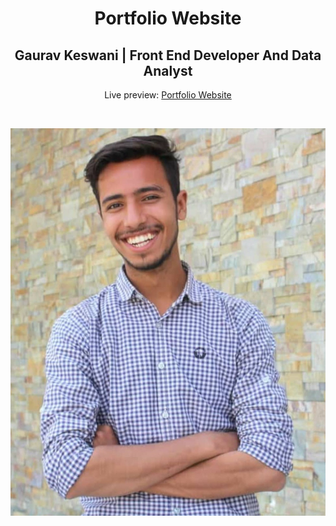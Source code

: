 <h1 align="center">Portfolio Website</h1>
<h2 align="center">Gaurav Keswani | Front End Developer And Data Analyst </h2>
<p align="center">Live preview: <a href="www.gauravkeswani.com">Portfolio Website</a></p><br>
<p align="center">
<img src="images/gaurav_large.JPG" width="550" alt="Portfolio Website">
</p>
